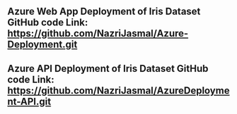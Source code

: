 ## Azure Web App Deployment of Iris Dataset GitHub code Link:  https://github.com/NazriJasmal/Azure-Deployment.git
## Azure API Deployment of Iris Dataset GitHub code Link: https://github.com/NazriJasmal/AzureDeployment-API.git
